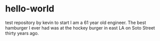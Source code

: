 # hello-world
test repository by kevin to start
I am a 61 year old engineer. The best hamburger I ever had was at the hockey burger in east LA on Soto Street thirty years ago.
